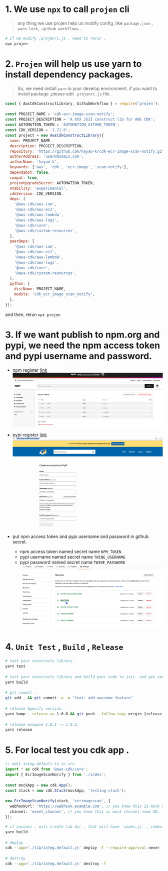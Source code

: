 # 1. We use `npx` to call `projen` cli
> any thing we use projen help us modify config ,like `package.json` , `yarn.lock`, `.github workflows`...
```bash
# If we modify .projenrc.js , need to rerun . 
npx projen
```

# 2. `Projen` will help us use yarn to install dependency packages.
> So, we need install `yarn` in your develop environment.
> if you want to install package ,please edit `.projenrc.js` file.
```js
const { AwsCdkConstructLibrary, GithubWorkflow } = require('projen');

const PROJECT_NAME = 'cdk-ecr-image-scan-notify';
const PROJECT_DESCRIPTION = 'A XXX JSII construct lib for AWS CDK';
const AUTOMATION_TOKEN = 'AUTOMATION_GITHUB_TOKEN';
const CDK_VERSION = '1.71.0';
const project = new AwsCdkConstructLibrary({
  name: PROJECT_NAME,
  description: PROJECT_DESCRIPTION,
  repository: 'https://github.com/hayao-k/cdk-ecr-image-scan-notify.git',
  authorAddress: 'user@domain.com',
  authorName: 'hayao-k',
  keywords: ['aws', 'cdk', 'ecr-image', 'scan-notify'],
  dependabot: false,
  compat: true,
  projenUpgradeSecret: AUTOMATION_TOKEN,
  stability: 'experimental',
  cdkVersion: CDK_VERSION,
  deps: [
    '@aws-cdk/aws-iam',
    '@aws-cdk/aws-ec2',
    '@aws-cdk/aws-lambda',
    '@aws-cdk/aws-logs',
    '@aws-cdk/core',
    '@aws-cdk/custom-resources',
  ],
  peerDeps: [
    '@aws-cdk/aws-iam',
    '@aws-cdk/aws-ec2',
    '@aws-cdk/aws-lambda',
    '@aws-cdk/aws-logs',
    '@aws-cdk/core',
    '@aws-cdk/custom-resources',
  ],
  python: {
    distName: PROJECT_NAME,
    module: 'cdk_ecr_image_scan_notify',
  },
});
```
and then, rerun `npx projen`

# 3. If we want publish to npm.org and pypi, we need the npm access token and pypi username and password.
- npm register [link](https://www.npmjs.com/signup)
  ![](./images/npm-token.png)

- pypi register [link](https://pypi.org/account/register/)
  ![](./images/pypi-register.png)
  
- put npm access token and pypi username and password in github secret.
  - npm access token named secret name `NPM_TOKEN`
  - pypi username named secret name `TWINE_USERNAME`
  - pypi password  named secret name `TWINE_PASSWORD`
  ![](./images/github-secret.png)

# 4. `Unit Test` , `Build` , `Release`
```bash
# test your constructs library.
yarn test

# test your constructs library and build your code to jsii. and gen some doc like API.md.
yarn build

# git commit .
git add . && git commit -a -m "feat: add awesome feature"

# release Specify version.
yarn bump --release-as 1.0.0 && git push --follow-tags origin [release branch name]

# release example 1.0.1 -> 1.0.2.
yarn release 
```

# 5. For local test you cdk app .
```ts
// edit integ.default.ts in src.
import * as cdk from '@aws-cdk/core';
import { EcrImageScanNorify } from './index';

const mockApp = new cdk.App();
const stack = new cdk.Stack(mockApp, 'testing-stack');

new EcrImageScanNorify(stack, 'ecrimagescan', {
  webhookUrl: 'https://webhook.example.com', // you know this is mock url XD.
  channel: 'event_channel', // you know this is mock channel name XD.
});
```
```bash
# if success , will create lib dir , that will have `index.js` ,`index.d.ts` ,`integ.default.js` ,`integ.default.d.ts`.
yarn build

# deploy
cdk --app='./lib/integ.default.js' deploy -f --require-approval never

# destroy
cdk --app='./lib/integ.default.js' destroy -f
```